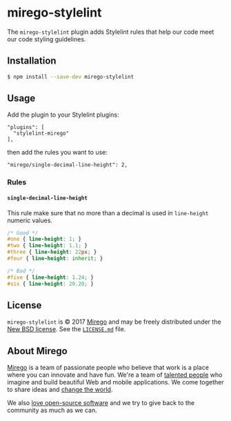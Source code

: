 # mirego-stylelint

The `mirego-stylelint` plugin adds Stylelint rules that help our code meet our code styling guidelines.

## Installation

```bash
$ npm install --save-dev mirego-stylelint
```

## Usage

Add the plugin to your Stylelint plugins:

```
"plugins": [
  "stylelint-mirego"
],
```

then add the rules you want to use:

```
"mirego/single-decimal-line-height": 2,
```

### Rules

#### `single-decimal-line-height`

This rule make sure that no more than a decimal is used in `line-height` numeric values.

```css
/* Good */
#one { line-height: 1; }
#two { line-height: 1.1; }
#three { line-height: 22px; }
#four { line-height: inherit; }

/* Bad */
#five { line-height: 1.24; }
#six { line-height: 20.20; }
```

## License

`mirego-stylelint` is © 2017 [Mirego](http://www.mirego.com) and may be freely distributed under the [New BSD license](http://opensource.org/licenses/BSD-3-Clause).  See the [`LICENSE.md`](https://github.com/mirego/mirego-stylelint/blob/master/LICENSE.md) file.

## About Mirego

[Mirego](https://www.mirego.com/en) is a team of passionate people who believe that work is a place where you can innovate and have fun. We're a team of [talented people](https://life.mirego.com/en) who imagine and build beautiful Web and mobile applications. We come together to share ideas and [change the world](http://www.mirego.org/en).

We also [love open-source software](https://open.mirego.com) and we try to give back to the community as much as we can.
